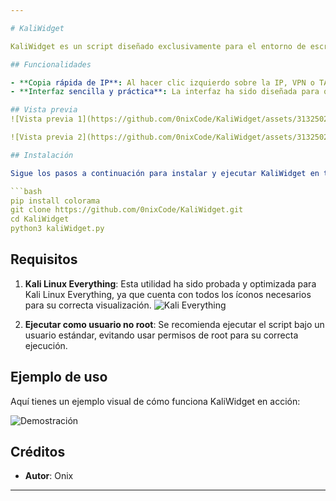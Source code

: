 ```yaml
---

# KaliWidget

KaliWidget es un script diseñado exclusivamente para el entorno de escritorio **XFCE** en Kali Linux. Su propósito principal es facilitar la copia rápida de direcciones IP (local, VPN o TARGET) con un solo clic.

## Funcionalidades

- **Copia rápida de IP**: Al hacer clic izquierdo sobre la IP, VPN o TARGET, la dirección seleccionada se copiará automáticamente al portapapeles (clipboard).
- **Interfaz sencilla y práctica**: La interfaz ha sido diseñada para que la información importante esté siempre a mano, simplificando el acceso y manejo de direcciones IP.

## Vista previa
![Vista previa 1](https://github.com/0nixCode/KaliWidget/assets/31325020/8edd183a-84ae-49ea-9e7b-f45a5342cce7)

![Vista previa 2](https://github.com/0nixCode/KaliWidget/assets/31325020/ad80347a-44a3-4226-b075-99365fe7de6c)

## Instalación

Sigue los pasos a continuación para instalar y ejecutar KaliWidget en tu sistema:

```bash
pip install colorama
git clone https://github.com/0nixCode/KaliWidget.git
cd KaliWidget
python3 kaliWidget.py
```

## Requisitos

1. **Kali Linux Everything**: Esta utilidad ha sido probada y optimizada para Kali Linux Everything, ya que cuenta con todos los íconos necesarios para su correcta visualización.
   ![Kali Everything](https://github.com/0nixCode/KaliWidget/assets/31325020/d3f88cf1-371a-451e-9e67-95514722bd2e)
   
2. **Ejecutar como usuario no root**: Se recomienda ejecutar el script bajo un usuario estándar, evitando usar permisos de root para su correcta ejecución.

## Ejemplo de uso

Aquí tienes un ejemplo visual de cómo funciona KaliWidget en acción:

![Demostración](https://i.imgur.com/aaUplH7.gif)

## Créditos

- **Autor**: Onix

---
```

